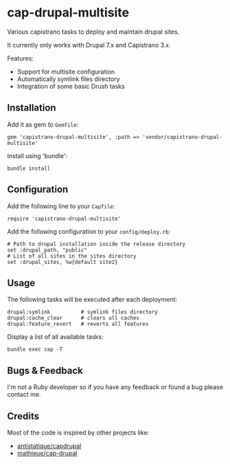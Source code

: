 cap-drupal-multisite
====================

Various capistrano tasks to deploy and maintain drupal sites.

It currently only works with Drupal 7.x and Capistrano 3.x.

Features:
* Support for multisite configuration
* Automatically symlink files directory
* Integration of some basic Drush tasks


Installation
------------

Add it as gem to `Gemfile`:

    gem 'capistrano-drupal-multisite', :path => 'vendor/capistrano-drupal-multisite'

Install using 'bundle':

    bundle install


Configuration
-------------

Add the following line to your `Capfile`:

    require 'capistrano-drupal-multisite'
    
Add the following configuration to your `config/deploy.rb`:

    # Path to drupal installation inside the release directory
    set :drupal_path, "public"
    # List of all sites in the sites directory
    set :drupal_sites, %w{default site2}


Usage
-----

The following tasks will be executed after each deployment:

    drupal:symlink          # symlink files directory
    drupal:cache_clear      # clears all caches
    drupal:feature_revert   # reverts all features

Display a list of all available tasks:

    bundle exec cap -T


Bugs & Feedback
---------------

I'm not a Ruby developer so if you have any feedback or found a bug please contact me.


Credits
-------

Most of the code is inspired by other projects like:

* [antistatique/capdrupal](https://github.com/antistatique/capdrupal)
* [mathieue/cap-drupal](https://github.com/mathieue/cap-drupal)
